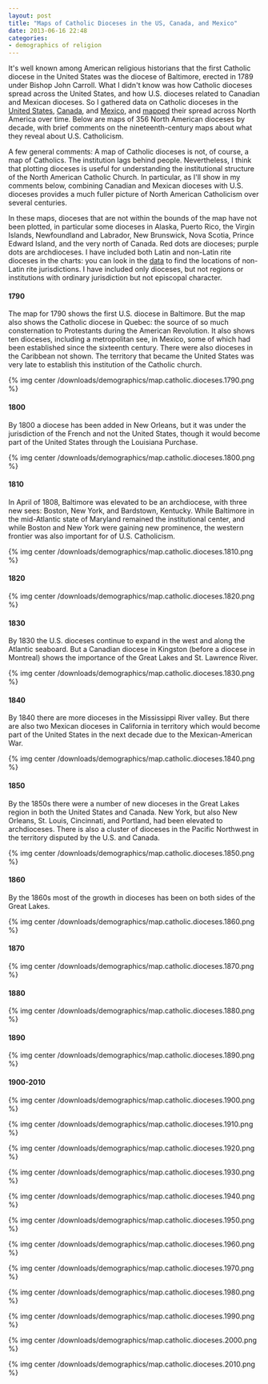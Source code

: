 ```yaml
---
layout: post
title: "Maps of Catholic Dioceses in the US, Canada, and Mexico"
date: 2013-06-16 22:48
categories: 
- demographics of religion
---
```


It's well known among American religious historians that the first Catholic diocese in the United States was
the diocese of Baltimore, erected in 1789 under Bishop John Carroll.
What I didn't know was how Catholic dioceses spread across the United
States, and how U.S. dioceses related to Canadian and Mexican dioceses.
So I gathered data on Catholic dioceses in the [United States][],
[Canada][], and [Mexico][], and [mapped][] their spread across North
America over time. Below are maps of 356 North American dioceses by
decade, with brief comments on the nineteenth-century maps about what
they reveal about U.S. Catholicism.

A few general comments: A map of Catholic dioceses is not, of course, a
map of Catholics. The institution lags behind people. Nevertheless, I
think that plotting dioceses is useful for understanding the
institutional structure of the North American Catholic Church. In
particular, as I'll show in my comments below, combining Canadian and
Mexican dioceses with U.S. dioceses provides a much fuller picture of
North American Catholicism over several centuries.

In these maps, dioceses that are not within the bounds of the map have
not been plotted, in particular some dioceses in Alaska, Puerto Rico,
the Virgin Islands, Newfoundland and Labrador, New Brunswick, Nova
Scotia, Prince Edward Island, and the very north of Canada. Red dots are
dioceses; purple dots are archdioceses. I have included both Latin and
non-Latin rite dioceses in the charts: you can look in the [data][] to
find the locations of non-Latin rite jurisdictions. I have included only
dioceses, but not regions or institutions with ordinary jurisdiction but
not episcopal character.

#### 1790

The map for 1790 shows the first U.S. diocese in Baltimore. But the map
also shows the Catholic diocese in Quebec: the source of so much
consternation to Protestants during the American Revolution. It also
shows ten dioceses, including a metropolitan see, in Mexico, some of
which had been established since the sixteenth century. There were also
dioceses in the Caribbean not shown. The territory that became the
United States was very late to establish this institution of the
Catholic church.

{% img center /downloads/demographics/map.catholic.dioceses.1790.png %}

#### 1800

By 1800 a diocese has been added in New Orleans, but it was under the
jurisdiction of the French and not the United States, though it would
become part of the United States through the Louisiana Purchase.

{% img center /downloads/demographics/map.catholic.dioceses.1800.png %}

#### 1810

In April of 1808, Baltimore was elevated to be an archdiocese, with
three new sees: Boston, New York, and Bardstown, Kentucky. While
Baltimore in the mid-Atlantic state of Maryland remained the
institutional center, and while Boston and New York were gaining new
prominence, the western frontier was also important for of U.S.
Catholicism.

{% img center /downloads/demographics/map.catholic.dioceses.1810.png %}

#### 1820

{% img center /downloads/demographics/map.catholic.dioceses.1820.png %}

#### 1830

By 1830 the U.S. dioceses continue to expand in the west and along the
Atlantic seaboard. But a Canadian diocese in Kingston (before a diocese
in Montreal) shows the importance of the Great Lakes and St. Lawrence
River.

{% img center /downloads/demographics/map.catholic.dioceses.1830.png %}

#### 1840

By 1840 there are more dioceses in the Mississippi River valley. But
there are also two Mexican dioceses in California in territory which
would become part of the United States in the next decade due to the
Mexican-American War.

{% img center /downloads/demographics/map.catholic.dioceses.1840.png %}

#### 1850

By the 1850s there were a number of new dioceses in the Great Lakes
region in both the United States and Canada. New York, but also New
Orleans, St. Louis, Cincinnati, and Portland, had been elevated to
archdioceses. There is also a cluster of dioceses in the Pacific
Northwest in the territory disputed by the U.S. and Canada.

{% img center /downloads/demographics/map.catholic.dioceses.1850.png %}

#### 1860

By the 1860s most of the growth in dioceses has been on both sides of
the Great Lakes.

{% img center /downloads/demographics/map.catholic.dioceses.1860.png %}

#### 1870

{% img center /downloads/demographics/map.catholic.dioceses.1870.png %}

#### 1880

{% img center /downloads/demographics/map.catholic.dioceses.1880.png %}

#### 1890

{% img center /downloads/demographics/map.catholic.dioceses.1890.png %}

#### 1900-2010

{% img center /downloads/demographics/map.catholic.dioceses.1900.png %}

{% img center /downloads/demographics/map.catholic.dioceses.1910.png %}

{% img center /downloads/demographics/map.catholic.dioceses.1920.png %}

{% img center /downloads/demographics/map.catholic.dioceses.1930.png %}

{% img center /downloads/demographics/map.catholic.dioceses.1940.png %}

{% img center /downloads/demographics/map.catholic.dioceses.1950.png %}

{% img center /downloads/demographics/map.catholic.dioceses.1960.png %}

{% img center /downloads/demographics/map.catholic.dioceses.1970.png %}

{% img center /downloads/demographics/map.catholic.dioceses.1980.png %}

{% img center /downloads/demographics/map.catholic.dioceses.1990.png %}

{% img center /downloads/demographics/map.catholic.dioceses.2000.png %}

{% img center /downloads/demographics/map.catholic.dioceses.2010.png %}

  [United States]: https://github.com/lmullen/demographics-religion/blob/master/data/catholic.dioceses.us.csv
  [Canada]: https://github.com/lmullen/demographics-religion/blob/master/data/catholic.dioceses.canada.csv
  [Mexico]: https://github.com/lmullen/demographics-religion/blob/master/data/catholic.dioceses.mexico.csv
  [mapped]: https://github.com/lmullen/demographics-religion/blob/master/map.catholic.dioceses.R
  [data]: https://github.com/lmullen/demographics-religion
